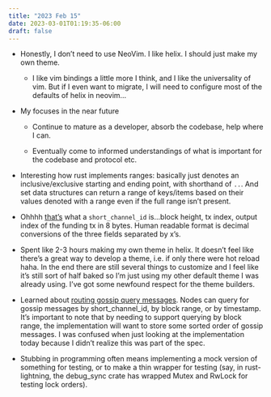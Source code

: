 ```yaml
---
title: "2023 Feb 15"
date: 2023-03-01T01:19:35-06:00
draft: false
---
```


- Honestly, I don’t need to use NeoVim. I like helix. I should just make my own theme.

    - I like vim bindings a little more I think, and I like the universality of vim. But if I even want to migrate, I will need to configure most of the defaults of helix in neovim…
- My focuses in the near future
    - Continue to mature as a developer, absorb the codebase, help where I can.

    - Eventually come to informed understandings of what is important for the codebase and protocol etc.
- Interesting how rust implements ranges: basically just denotes an inclusive/exclusive starting and ending point, with shorthand of `..`. And set data structures can return a range of keys/items based on their values denoted with a range even if the full range isn’t present.
- Ohhhh [that’s](https://github.com/lightning/bolts/blob/master/07-routing-gossip.md#definition-of-short_channel_id) what a `short_channel_id` is…block height, tx index, output index of the funding tx in 8 bytes. Human readable format is decimal conversions of the three fields separated by x’s.
- Spent like 2-3 hours making my own theme in helix. It doesn’t feel like there’s a great way to develop a theme, i.e. if only there were hot reload haha. In the end there are still several things to customize and I feel like it’s still sort of half baked so I’m just using my other default theme I was already using. I’ve got some newfound respect for the theme builders.
- Learned about [routing gossip query messages](https://github.com/lightning/bolts/blob/master/07-routing-gossip.md#query-messages). Nodes can query for gossip messages by short_channel_id, by block range, or by timestamp. It’s important to note that by needing to support querying by block range, the implementation will want to store some sorted order of gossip messages. I was confused when just looking at the implementation today because I didn’t realize this was part of the spec.
- Stubbing in programming often means implementing a mock version of something for testing, or to make a thin wrapper for testing (say, in rust-lightning, the debug_sync crate has wrapped Mutex and RwLock for testing lock orders).

